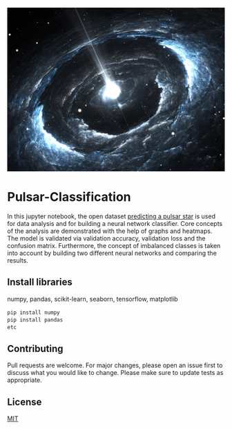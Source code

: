 ![](https://github.com/EvanBagis/Pulsar-Classification/blob/master/pulsar.jpg)

# Pulsar-Classification

In this jupyter notebook, the open dataset [predicting a pulsar star](https://www.kaggle.com/pavanraj159/predicting-a-pulsar-star) is used for data analysis and for building a neural network classifier. Core concepts of the analysis are demonstrated with the help of graphs and heatmaps. The model is validated via validation accuracy, validation loss and the confusion matrix. Furthermore, the concept of imbalanced classes is taken into account by building two different neural networks and comparing the results. 

## Install libraries

numpy, pandas, scikit-learn, seaborn, tensorflow, matplotlib

```bash
pip install numpy
pip install pandas
etc
```

## Contributing

Pull requests are welcome. For major changes, please open an issue first to discuss what you would like to change.
Please make sure to update tests as appropriate.

## License
[MIT](https://choosealicense.com/licenses/mit/)
